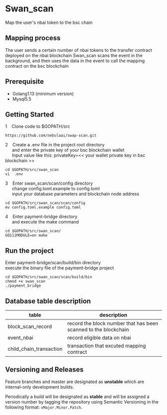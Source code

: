 # Swan_scan
Map the user's nbai token to the bsc chain

## Mapping process
The user sends a certain number of nbai tokens to the transfer contract deployed on the nbai blockchain <tr>
Swan_scan scans the event in the background, and then uses the data in the event to call the mapping contract on the bsc blockchain

## Prerequisite
- Golang1.13 (minimum version)
- Mysql5.5

## Getting Started

1 &ensp;  Clone code to $GOPATH/src
```console
https://github.com/nebulaai/swap-scan.git
```

2 &ensp;  Create a .env file in the project root directory <br>
&ensp;  &ensp; and enter the private key of your bsc blockchain wallet <br>
&ensp;  &ensp; Input value like this:  privateKey=<< your wallet private key in bsc blockchain >>
```console
cd $GOPATH/src/swan_scan
vi  .env
```

3 &ensp;  Enter swan_scan/scan/config directory <br>
&ensp;  &ensp;     change config.toml.example to config.toml  <br>
&ensp;  &ensp; input your database parameters and blockchain node address
```console
cd $GOPATH/src/swan_scan/scan/config
mv config.toml.example config.toml
```

4 &ensp; Enter payment-bridge directory <br>
&ensp; &ensp;  and execute the make command
```console
cd $GOPATH/src/swan_scan/
GO111MODULE=on make
```

## Run the project   
Enter payment-bridge/scan/build/bin directory <br> 
execute the binary file of the payment-bridge project
```console
cd $GOPATH/src/swan_scan/scan/build/bin
chmod +x swan_scan
./payment_bridge
```


## Database table description

|table                     |description       |
|--------------------------|------------------|
|block_scan_record         |record the block number that has been scanned to the blockchain|
|event_nbai                |record eligible data on nbai            |
|child_chain_transaction   |transaction that excuted mapping contract   |



## Versioning and Releases

Feature branches and master are designated as **unstable** which are internal-only development builds.

Periodically a build will be designated as **stable** and will be assigned a version number by tagging the repository
using Semantic Versioning in the following format: `vMajor.Minor.Patch`.
